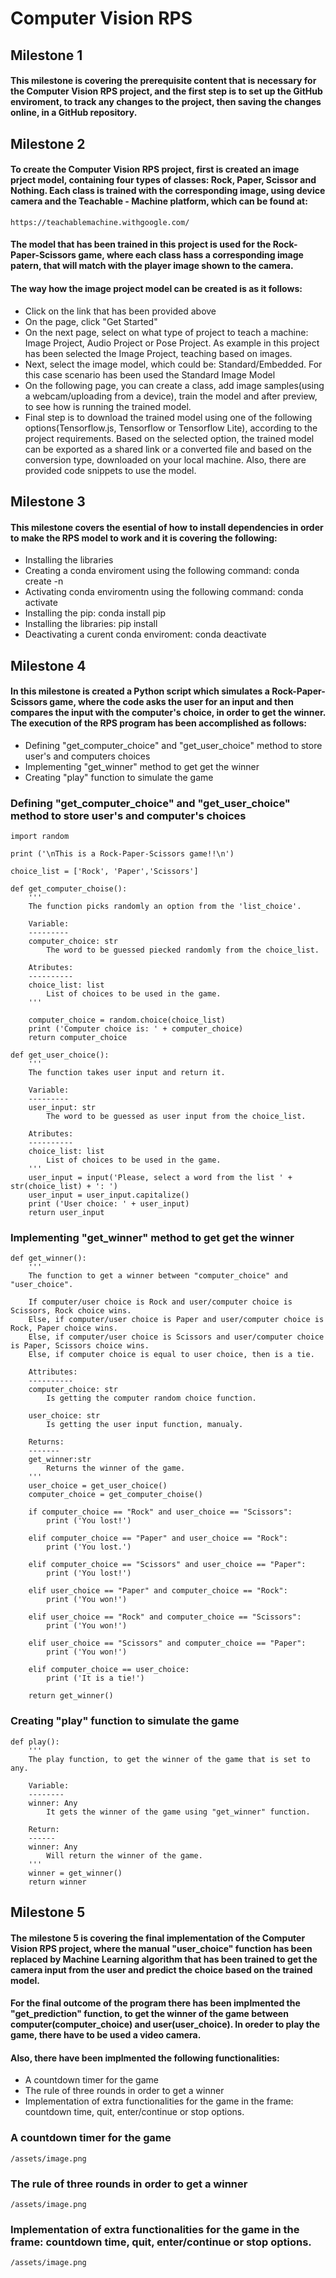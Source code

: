 # Computer Vision RPS
## Milestone 1
#### This milestone is covering the prerequisite content that is necessary for the Computer Vision RPS project, and the first step is to set up the GitHub enviroment, to track any changes to the project, then saving the changes online, in a GitHub repository. 

## Milestone 2
#### To create the Computer Vision RPS project, first is created an image prject model, containing four types of classes: Rock, Paper, Scissor and Nothing. Each class is trained with the corresponding image, using device camera and the Teachable - Machine platform, which can be found at: 
```
https://teachablemachine.withgoogle.com/
```
#### The model that has been trained in this project is used for the Rock-Paper-Scissors game, where each class hass a corresponding image patern, that will match with the player image shown to the camera. 
#### The way how the image project model can be created is as it follows:
* Click on the link that has been provided above
* On the page, click "Get Started"
* On the next page, select on what type of project to teach a machine: Image Project, Audio Project or Pose Project. As example in this project has been selected the Image Project, teaching based on images.
* Next, select the image model, which could be: Standard/Embedded. For this case scenario has been used the Standard Image Model
* On the following page, you can create a class, add image samples(using a webcam/uploading from a device), train the model and after preview, to see how is running the trained model.
* Final step is to download the trained model using one of the following options(Tensorflow.js, Tensorflow or Tensorflow Lite), according to the project requirements. Based on the selected option, the trained model can be exported as a shared link or a converted file and based on the conversion type, downloaded on your local machine. Also, there are provided code snippets to use the model.

## Milestone 3
#### This milestone covers the esential of how to install dependencies in order to make the RPS model to work and it is covering the following: 
* Installing the libraries
* Creating a conda enviroment using the following command: conda create -n <name of enviroment>
* Activating conda enviromentn using the following command: conda activate <name of enviroment>
* Installing the pip: conda install pip
* Installing the libraries: pip install <name of library>
* Deactivating a curent conda enviroment: conda deactivate

## Milestone 4
#### In this milestone is created a Python script which simulates a Rock-Paper-Scissors game, where the code asks the user for an input and then compares the input with the computer's choice, in order to get the winner. The execution of the RPS program has been accomplished as follows:
* Defining "get_computer_choice" and "get_user_choice" method to store user's and computers choices
* Implementing "get_winner" method to get get the winner
* Creating "play" function to simulate the game

### Defining "get_computer_choice" and "get_user_choice" method to store user's and computer's choices
```
import random

print ('\nThis is a Rock-Paper-Scissors game!!\n')

choice_list = ['Rock', 'Paper','Scissors']

def get_computer_choise():
    '''
    The function picks randomly an option from the 'list_choice'.
    
    Variable:
    ---------
    computer_choice: str
        The word to be guessed piecked randomly from the choice_list.
    
    Atributes:
    ----------
    choice_list: list
        List of choices to be used in the game.
    '''
    
    computer_choice = random.choice(choice_list)
    print ('Computer choice is: ' + computer_choice)
    return computer_choice

def get_user_choice():
    '''
    The function takes user input and return it.
    
    Variable:
    ---------
    user_input: str
        The word to be guessed as user input from the choice_list.
    
    Atributes:
    ----------
    choice_list: list
        List of choices to be used in the game.
    '''
    user_input = input('Please, select a word from the list ' + str(choice_list) + ': ')
    user_input = user_input.capitalize()
    print ('User choice: ' + user_input)
    return user_input
```
### Implementing "get_winner" method to get get the winner
```
def get_winner():
    '''
    The function to get a winner between "computer_choice" and "user_choice".
    
    If computer/user choice is Rock and user/computer choice is Scissors, Rock choice wins.
    Else, if computer/user choice is Paper and user/computer choice is Rock, Paper choice wins.
    Else, if computer/user choice is Scissors and user/computer choice is Paper, Scissors choice wins.
    Else, if computer choice is equal to user choice, then is a tie.
    
    Attributes:
    ----------
    computer_choice: str
        Is getting the computer random choice function.

    user_choice: str
        Is getting the user input function, manualy.

    Returns:
    -------
    get_winner:str
        Returns the winner of the game.
    '''
    user_choice = get_user_choice()
    computer_choice = get_computer_choise()
    
    if computer_choice == "Rock" and user_choice == "Scissors":
        print ('You lost!')
        
    elif computer_choice == "Paper" and user_choice == "Rock":
        print ('You lost.')
        
    elif computer_choice == "Scissors" and user_choice == "Paper":
        print ('You lost!')
    
    elif user_choice == "Paper" and computer_choice == "Rock":
        print ('You won!')
        
    elif user_choice == "Rock" and computer_choice == "Scissors":
        print ('You won!')
        
    elif user_choice == "Scissors" and computer_choice == "Paper":
        print ('You won!')
    
    elif computer_choice == user_choice:
        print ('It is a tie!')
    
    return get_winner()
```
### Creating "play" function to simulate the game
```
def play():
    '''
    The play function, to get the winner of the game that is set to any.
    
    Variable:
    --------
    winner: Any
        It gets the winner of the game using "get_winner" function.
        
    Return:
    ------
    winner: Any
        Will return the winner of the game.
    '''
    winner = get_winner()
    return winner

```
## Milestone 5

#### The milestone 5 is covering the final implementation of the Computer Vision RPS project, where the manual "user_choice" function has been replaced by Machine Learning algorithm that has been trained to get the camera input from the user and predict the choice based on the trained model.
#### For the final outcome of the program there has been implmented the "get_prediction" function, to get the winner of the game between computer(computer_choice) and user(user_choice). In oreder to play the game, there have to be used a video camera. 
#### Also, there have been implmented the following functionalities:
* A countdown timer for the game
* The rule of three rounds in order to get a winner
* Implementation of extra functionalities for the game in the frame: countdown time, quit, enter/continue or stop options. 

### A countdown timer for the game
```
/assets/image.png
```
### The rule of three rounds in order to get a winner
```
/assets/image.png
```
### Implementation of extra functionalities for the game in the frame: countdown time, quit, enter/continue or stop options.
```
/assets/image.png
```